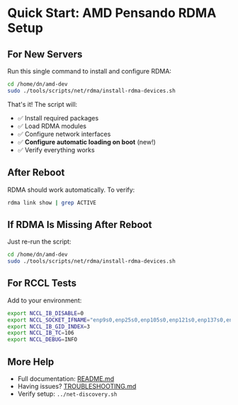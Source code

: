 # Quick Start: AMD Pensando RDMA Setup

## For New Servers

Run this single command to install and configure RDMA:

```bash
cd /home/dn/amd-dev
sudo ./tools/scripts/net/rdma/install-rdma-devices.sh
```

That's it! The script will:
- ✅ Install required packages
- ✅ Load RDMA modules
- ✅ Configure network interfaces  
- ✅ **Configure automatic loading on boot** (new!)
- ✅ Verify everything works

## After Reboot

RDMA should work automatically. To verify:

```bash
rdma link show | grep ACTIVE
```

## If RDMA Is Missing After Reboot

Just re-run the script:

```bash
cd /home/dn/amd-dev
sudo ./tools/scripts/net/rdma/install-rdma-devices.sh
```

## For RCCL Tests

Add to your environment:

```bash
export NCCL_IB_DISABLE=0
export NCCL_SOCKET_IFNAME="enp9s0,enp25s0,enp105s0,enp121s0,enp137s0,enp153s0,enp233s0,enp249s0"
export NCCL_IB_GID_INDEX=3
export NCCL_IB_TC=106
export NCCL_DEBUG=INFO
```

## More Help

- Full documentation: [README.md](./README.md)
- Having issues? [TROUBLESHOOTING.md](./TROUBLESHOOTING.md)
- Verify setup: `../net-discovery.sh`
